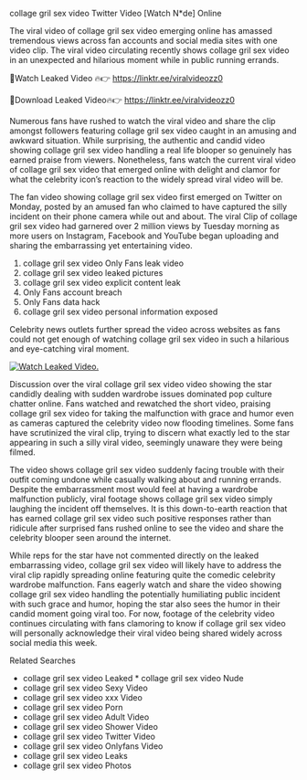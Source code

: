 ﻿collage gril sex video Twitter Video [Watch N*de] Online

The viral video of ﻿collage gril sex video emerging online has amassed tremendous views across fan accounts and social media sites with one video clip. The viral video circulating recently shows ﻿collage gril sex video in an unexpected and hilarious moment while in public running errands. 

🔴Watch Leaked Video 🔥👉  https://linktr.ee/viralvideozz0 

🔴Download Leaked Video🔥👉  https://linktr.ee/viralvideozz0 

Numerous fans have rushed to watch the viral video and share the clip amongst followers featuring ﻿collage gril sex video caught in an amusing and awkward situation. While surprising, the authentic and candid video showing ﻿collage gril sex video handling a real life blooper so genuinely has earned praise from viewers. Nonetheless, fans watch the current viral video of ﻿collage gril sex video that emerged online with delight and clamor for what the celebrity icon’s reaction to the widely spread viral video will be.

The fan video showing ﻿collage gril sex video first emerged on Twitter on Monday, posted by an amused fan who claimed to have captured the silly incident on their phone camera while out and about. The viral Clip of ﻿collage gril sex video had garnered over 2 million views by Tuesday morning as more users on Instagram, Facebook and YouTube began uploading and sharing the embarrassing yet entertaining video. 

1. ﻿collage gril sex video Only Fans leak video
2. ﻿collage gril sex video leaked pictures
3. ﻿collage gril sex video explicit content leak
4. Only Fans account breach
5. Only Fans data hack
6. ﻿collage gril sex video personal information exposed

Celebrity news outlets further spread the video across websites as fans could not get enough of watching ﻿collage gril sex video in such a hilarious and eye-catching viral moment. 

[![Watch Leaked Video.](https://miro.medium.com/v2/resize:fit:828/format:webp/1*cilzJN44JGOrTw9NJCrNHA.gif "Watch Leaked Video")](https://linktr.ee/viralvideozz0)

Discussion over the viral ﻿collage gril sex video video showing the star candidly dealing with sudden wardrobe issues dominated pop culture chatter online. Fans watched and rewatched the short video, praising ﻿collage gril sex video for taking the malfunction with grace and humor even as cameras captured the celebrity video now flooding timelines. Some fans have scrutinized the viral clip, trying to discern what exactly led to the star appearing in such a silly viral video, seemingly unaware they were being filmed.

The video shows ﻿collage gril sex video suddenly facing trouble with their outfit coming undone while casually walking about and running errands. Despite the embarrassment most would feel at having a wardrobe malfunction publicly, viral footage shows ﻿collage gril sex video simply laughing the incident off themselves. It is this down-to-earth reaction that has earned ﻿collage gril sex video such positive responses rather than ridicule after surprised fans rushed online to see the video and share the celebrity blooper seen around the internet.  

While reps for the star have not commented directly on the leaked embarrassing video, ﻿collage gril sex video will likely have to address the viral clip rapidly spreading online featuring quite the comedic celebrity wardrobe malfunction. Fans eagerly watch and share the video showing ﻿collage gril sex video handling the potentially humiliating public incident with such grace and humor, hoping the star also sees the humor in their candid moment going viral too. For now, footage of the celebrity video continues circulating with fans clamoring to know if ﻿collage gril sex video will personally acknowledge their viral video being shared widely across social media this week.

Related Searches
* ﻿collage gril sex video Leaked
﻿* collage gril sex video Nude
* ﻿collage gril sex video Sexy Video
* ﻿collage gril sex video xxx Video
* ﻿collage gril sex video Porn
* ﻿collage gril sex video Adult Video
* ﻿collage gril sex video Shower Video
* ﻿collage gril sex video Twitter Video
* ﻿collage gril sex video Onlyfans Video
* ﻿collage gril sex video Leaks
* ﻿collage gril sex video Photos